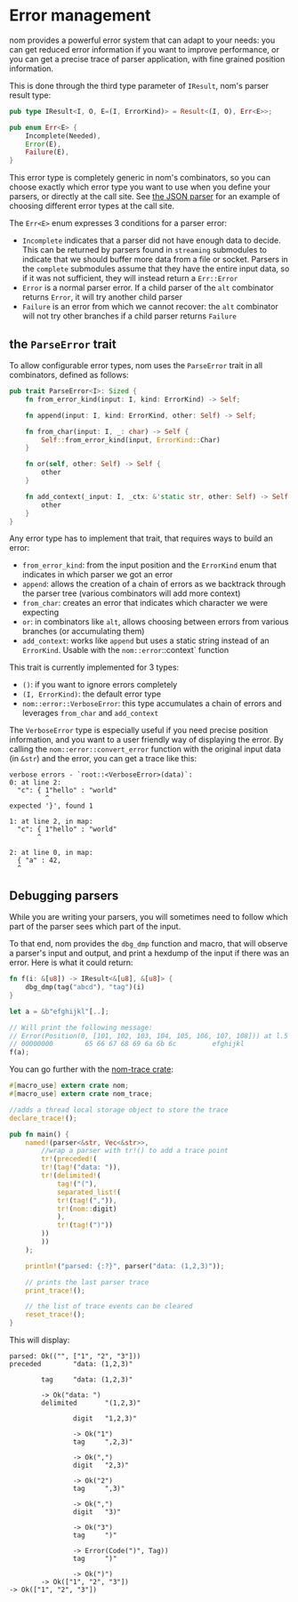 # Error management

nom provides a powerful error system that can adapt to your needs: you can
get reduced error information if you want to improve performance, or you can
get a precise trace of parser application, with fine grained position information.

This is done through the third type parameter of `IResult`, nom's parser result
type:

```rust
pub type IResult<I, O, E=(I, ErrorKind)> = Result<(I, O), Err<E>>;

pub enum Err<E> {
    Incomplete(Needed),
    Error(E),
    Failure(E),
}
```

This error type is completely generic in nom's combinators, so you can choose
exactly which error type you want to use when you define your parsers, or
directly at the call site.
See [the JSON parser](https://github.com/Geal/nom/blob/5405e1173f1052f7e006dcb0b9cfda2b06557b65/examples/json.rs#L209-L286)
for an example of choosing different error types at the call site.

The `Err<E>` enum expresses 3 conditions for a parser error:
- `Incomplete` indicates that a parser did not have enough data to decide. This can be returned by parsers found in `streaming` submodules to indicate that we should buffer more data from a file or socket. Parsers in the `complete` submodules assume that they have the entire input data, so if it was not sufficient, they will instead return a `Err::Error`
- `Error` is a normal parser error. If a child parser of the `alt` combinator returns `Error`, it will try another child parser
- `Failure` is an error from which we cannot recover: the `alt` combinator will not try other branches if a child parser returns `Failure`

## the `ParseError` trait

To allow configurable error types, nom uses the `ParseError` trait in all
combinators, defined as follows:

```rust
pub trait ParseError<I>: Sized {
    fn from_error_kind(input: I, kind: ErrorKind) -> Self;

    fn append(input: I, kind: ErrorKind, other: Self) -> Self;

    fn from_char(input: I, _: char) -> Self {
        Self::from_error_kind(input, ErrorKind::Char)
    }

    fn or(self, other: Self) -> Self {
        other
    }

    fn add_context(_input: I, _ctx: &'static str, other: Self) -> Self {
        other
    }
}
```

Any error type has to implement that trait, that requires ways to build an
error:
- `from_error_kind`: from the input position and the `ErrorKind` enum that indicates in which parser we got an error
- `append`: allows the creation of a chain of errors as we backtrack through the parser tree (various combinators will add more context)
- `from_char`: creates an error that indicates which character we were expecting
- `or`: in combinators like `alt`, allows choosing between errors from various branches (or accumulating them)
- `add_context`: works like `append` but uses a static string instead of an `ErrorKind`. Usable with the `nom::error`::context` function

This trait is currently implemented for 3 types:
- `()`: if you want to ignore errors completely
- `(I, ErrorKind)`: the default error type
- `nom::error::VerboseError`: this type accumulates a chain of errors and leverages `from_char` and `add_context`

The `VerboseError` type is especially useful if you need precise position information,
and you want to a user friendly way of displaying the error.
By calling the `nom::error::convert_error` function with the original input data
(in `&str`) and the error, you can get a trace like this:

```
verbose errors - `root::<VerboseError>(data)`:
0: at line 2:
  "c": { 1"hello" : "world"
         ^
expected '}', found 1

1: at line 2, in map:
  "c": { 1"hello" : "world"
       ^

2: at line 0, in map:
  { "a" : 42,
  ^
```

## Debugging parsers

While you are writing your parsers, you will sometimes need to follow
which part of the parser sees which part of the input.

To that end, nom provides the `dbg_dmp` function and macro, that will observe
a parser's input and output, and print a hexdump of the input if there was an
error. Here is what it could return:

```rust
fn f(i: &[u8]) -> IResult<&[u8], &[u8]> {
    dbg_dmp(tag("abcd"), "tag")(i)
}

let a = &b"efghijkl"[..];

// Will print the following message:
// Error(Position(0, [101, 102, 103, 104, 105, 106, 107, 108])) at l.5 by ' tag ! ( "abcd" ) '
// 00000000        65 66 67 68 69 6a 6b 6c         efghijkl
f(a);
```

You can go further with the [nom-trace crate](https://github.com/rust-bakery/nom-trace):

```rust
#[macro_use] extern crate nom;
#[macro_use] extern crate nom_trace;

//adds a thread local storage object to store the trace
declare_trace!();

pub fn main() {
    named!(parser<&str, Vec<&str>>,
        //wrap a parser with tr!() to add a trace point
        tr!(preceded!(
        tr!(tag!("data: ")),
        tr!(delimited!(
            tag!("("),
            separated_list!(
            tr!(tag!(",")),
            tr!(nom::digit)
            ),
            tr!(tag!(")"))
        ))
        ))
    );

    println!("parsed: {:?}", parser("data: (1,2,3)"));

    // prints the last parser trace
    print_trace!();

    // the list of trace events can be cleared
    reset_trace!();
}
```

This will display:

```
parsed: Ok(("", ["1", "2", "3"]))
preceded        "data: (1,2,3)"

        tag     "data: (1,2,3)"

        -> Ok("data: ")
        delimited       "(1,2,3)"

                digit   "1,2,3)"

                -> Ok("1")
                tag     ",2,3)"

                -> Ok(",")
                digit   "2,3)"

                -> Ok("2")
                tag     ",3)"

                -> Ok(",")
                digit   "3)"

                -> Ok("3")
                tag     ")"

                -> Error(Code(")", Tag))
                tag     ")"

                -> Ok(")")
        -> Ok(["1", "2", "3"])
-> Ok(["1", "2", "3"])
```


